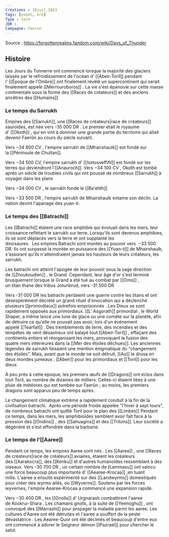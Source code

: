 ```yaml
---
Créations : 18juil.2023
Tags: [event, ere]
Type : lore
JDR : 
Campagne: faerun
---
```

Source : https://forgottenrealms.fandom.com/wiki/Days_of_Thunder

## Histoire

Les Jours du Tonnerre ont commencé lorsque la majorité des glaciers laissés par le refroidissement de l'océan d' [[Abeir-Toril]] pendant l' [[Époque de l'Ombre]] ont finalement révélé un supercontinent qui serait finalement appelé [[Merrouroboros]] . La vie s'est épanouie sur cette masse continentale sous la forme des [[Races de créateurs]] et des anciens ancêtres des [[Humains]]

### Le temps du Sarrukh

Empires des [[Sarrukh]], une [[Races de créateurs|race de créateurs]] sauroïdes, est née vers -35 000 DR . Le premier était le royaume d' [[Okoth]] , qui en vint à dominer une grande partie du territoire qui allait devenir Faerûn au cours du siècle suivant.

Vers −34 800 CV , l'empire sarrukh de [[Mhairshaulk]] est fondé sur la [[Péninsule de Chultan]].

Vers −34 500 CV, l'empire sarrukh d' [[Isstosseffifil]] est fondé sur les terres qui deviendront l'[[Anauroch]].
Vers −34 100 CV , Okoth est tombé après un siècle de troubles civils qui ont poussé de nombreux [[Sarrukh]] à voyager dans les plans

Vers −34 000 CV , le sarrukh fonde le [[Ba'etith]]

Vers −33 500 DR , l'empire sarrukh de Mhairshaulk entame son déclin. La nation devint l'apanage des yuan-ti.

### Le temps des [[Batrachi]]

Les [[Batrachi]] étaient une race amphibie qui évoluait dans les mers, leur croissance reflétant le sarrukh sur terre. Lorsqu'ils sont devenus amphibies, ils se sont déplacés vers la terre et ont supplanté les dinosaures.  Les empires Batrachi sont montés au pouvoir vers  −33 500 DR. Ils ont surpassé la montée en puissance des [[Yuan-ti]] de Mhairshaulk, s'assurant qu'ils n'atteindraient jamais les hauteurs de leurs créateurs, les sarrukh. 

Les batrachi ont atteint l'apogée de leur pouvoir sous la sage direction de [[Zhoukoudien]] , le Grand. Cependant, leur âge d'or s'est terminé brusquement lorsque le Grand a été tué au combat par [[Omo]] , un titan thane des tribus Jotunbrud, vers -31 500 DR

Vers -31 000 DR les batrachi perdaient une guerre contre les titans et ont désespérément décrété un grand rituel d'invocation qui a déclenché plusieurs [[primordiaux]] autrefois emprisonnés . Les Dieux se sont rapidement opposés aux primordiaux. [[L' Asgorath]] primordial , le World Shaper, a même lancé une lune de glace ou une comète sur la planète, afin de détruire ce qu'elle ne pouvait pas avoir, lors d'un événement appelé [[Tearfall]] . Des tremblements de terre, des incendies et des tempêtes de vent désastreux ont balayé tout [[Abeir-Toril]] , effaçant des continents entiers et réorganisant les mers, provoquant la fusion des quatre mers intérieures dans la [[Mer des étoiles déchues]]. Les anciennes légendes de sarrukh faisaient une mention énigmatique du "changement des étoiles". Mais, avant que le monde ne soit détruit, [[Ao]] le divisa en deux mondes jumeaux : [[Abeir]] pour les primordiaux et [[Toril]] pour les dieux. 

À peu près à cette époque, les premiers œufs de [[Dragons]] ont éclos dans tout Toril, au nombre de dizaines de milliers. Celles-ci étaient liées à une pluie de météores qui est tombée sur Faerûn ; au moins, les premiers dragons sont apparus peu de temps après. 

Le changement climatique extrême a rapidement conduit à la fin de la civilisation batrachi.  Après une période froide appelée "l'hiver à sept tours", de nombreux batrachi ont quitté Toril pour le plan des [[Limbes]] Pendant ce temps, dans les mers, les amphibioïdes semblent avoir fait face à la pression des [[Ondins]] , des [[Sahuagins]] et des [[Tritons]]. Leur société a dégénéré et s'est effondrée dans la barbarie. 

### Le temps de l'[[Aaree]]

Pendant ce temps, les empires Aaree sont nés . Les [[Aaree]] , une [[Races de créateurs|race de créateurs]] aviaires, étaient les créateurs des [[Aarakocra]], des [[Kenku]] et d'autres humanoïdes ressemblant à des oiseaux.
Vers -30 700 DR , un certain nombre de [Lammasu]] ont vaincu une force beaucoup plus importante d' [[Aearee-Krocaa]] ,en tuant mille. L'aaree a ensuite expérimenté sur des [[Landwyrms]] domestiqués pour créer des wyrms ailés, ou [[Wyverns]]. Soutenu par les forces wyvernes, l'empire Aearee-Krocaa a commencé une expansion rapide.

Vers −30 400 DR , les [[Gnolls]] d' Urgnarash combattirent l'aaree de Kookrui-Shara . Les chamans gnolls, à la suite de [[Yeenoghu]] , ont convoqué des [[Marrashi]] pour propager la maladie parmi les aaree. Les cultures d'Aaree ont été détruites et l'aaree a souffert de la peste dévastatrice . Les Aearee-Quor ont été décimés et beaucoup d'entre eux ont commencé à adorer le Seigneur démon [[Pazrael]] pour chercher le salut.